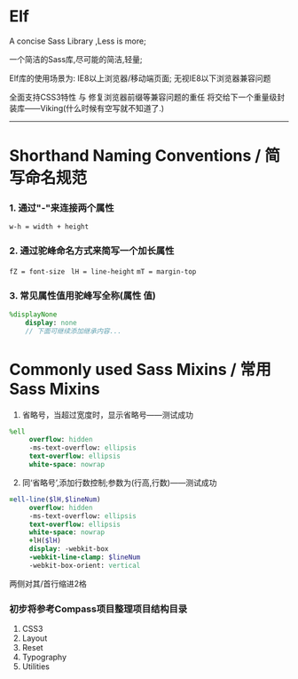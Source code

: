 # Elf
A concise Sass Library ,Less is more;

一个简洁的Sass库,尽可能的简洁,轻量;

Elf库的使用场景为: IE8以上浏览器/移动端页面; 无视IE8以下浏览器兼容问题

全面支持CSS3特性 与 修复浏览器前缀等兼容问题的重任 将交给下一个重量级封装库——Viking(什么时候有空写就不知道了.)
***
# Shorthand Naming Conventions / 简写命名规范

### 1. 通过"-"来连接两个属性
`w-h = width + height`

### 2. 通过驼峰命名方式来简写一个加长属性
`fZ = font-size `
`lH = line-height`
`mT = margin-top`

### 3. 常见属性值用驼峰写全称(属性 值)
```sass
%displayNone
    display: none
    // 下面可继续添加继承内容...
```

# Commonly used Sass Mixins / 常用Sass Mixins
1. 省略号，当超过宽度时，显示省略号——测试成功
```sass
%ell
     overflow: hidden
     -ms-text-overflow: ellipsis
     text-overflow: ellipsis
     white-space: nowrap
```
2. 同‘省略号’,添加行数控制;参数为(行高,行数)——测试成功
```sass
=ell-line($lH,$lineNum)
     overflow: hidden
     -ms-text-overflow: ellipsis
     text-overflow: ellipsis
     white-space: nowrap
     +lH($lH)
     display: -webkit-box
     -webkit-line-clamp: $lineNum
     -webkit-box-orient: vertical
```

两侧对其/首行缩进2格
### 初步将参考Compass项目整理项目结构目录

1. CSS3
2. Layout
3. Reset
4. Typography
5. Utilities
